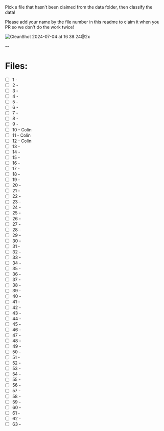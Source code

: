 Pick a file that hasn't been claimed from the data folder, then classify the data!

Please add your name by the file number in this readme to claim it when you PR so we don't do the work twice!

![CleanShot 2024-07-04 at 16 38 24@2x](https://github.com/jaspermayone/ai-fine-tuning/assets/65788728/fe0f1532-93bd-4e80-b6e4-a45e84cd4e31)

--
# Files: 

- [ ] 1 - 
- [ ] 2 - 
- [ ] 3 - 
- [ ] 4 - 
- [ ] 5 - 
- [ ] 6 - 
- [ ] 7 - 
- [ ] 8 - 
- [ ] 9 - 
- [ ] 10 - Colin
- [ ] 11 - Colin
- [ ] 12 - Colin
- [ ] 13 - 
- [ ] 14 - 
- [ ] 15 - 
- [ ] 16 - 
- [ ] 17 - 
- [ ] 18 - 
- [ ] 19 - 
- [ ] 20 - 
- [ ] 21 - 
- [ ] 22 - 
- [ ] 23 - 
- [ ] 24 - 
- [ ] 25 - 
- [ ] 26 - 
- [ ] 27 - 
- [ ] 28 - 
- [ ] 29 - 
- [ ] 30 - 
- [ ] 31 - 
- [ ] 32 - 
- [ ] 33 - 
- [ ] 34 - 
- [ ] 35 - 
- [ ] 36 - 
- [ ] 37 - 
- [ ] 38 - 
- [ ] 39 - 
- [ ] 40 - 
- [ ] 41 - 
- [ ] 42 - 
- [ ] 43 - 
- [ ] 44 - 
- [ ] 45 - 
- [ ] 46 - 
- [ ] 47 - 
- [ ] 48 - 
- [ ] 49 - 
- [ ] 50 - 
- [ ] 51 - 
- [ ] 52 - 
- [ ] 53 - 
- [ ] 54 - 
- [ ] 55 - 
- [ ] 56 - 
- [ ] 57 - 
- [ ] 58 - 
- [ ] 59 - 
- [ ] 60 - 
- [ ] 61 - 
- [ ] 62 - 
- [ ] 63 - 
